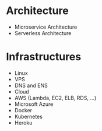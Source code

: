 # Architecture 
- Microservice Architecture
- Serverless Architecture

# Infrastructures
- Linux
- VPS
- DNS and ENS
- Cloud
- AWS (Lambda, EC2, ELB, RDS, ...)
- Microsoft Azure
- Docker
- Kubernetes
- Heroku
